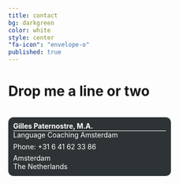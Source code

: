 ```yaml
---
title: contact
bg: darkgreen
color: white
style: center
"fa-icon": "envelope-o"
published: true
---
```




# Drop me a line or two

<br>

<div id='hcard_embed'><div id="hcard-Gilles-Paternostre-Language Coaching Amsterdam" class="vcard"><div class="fn n"><span class="given-name">Gilles</span> <span class="family-name">Paternostre</span>, <span class="honorific-suffix">M.A.</span></div><div class="org">Language Coaching Amsterdam</div><div class="website"><a class="website" href="http://gpaternostre.github.io/coaching/"></a></div><div class="spacer"></div><div class="tel"><span class="type">Phone: </span>+31 6 41 62 33 86</div><div class="spacer"></div><span class="locality">Amsterdam</span><div class="country-name">The Netherlands</div></div><div class="spacer"></div></div></div>
<style type='text/css'> div.vcard { background-color: #2e3436; border-radius: 10px 10px 10px 10px; color: white; padding: 10px 10px; width: 310px; line-height: 1.2em; } div.vcard a{ color: white;} div.vcard div.fn{ font-weight: bold; border-bottom: 1px solid white; } div.vcard div.spacer{ min-height: 0.5em; } #hcard_embed{max-width: 330px; display: inline-block;}</style>

<br><br>

<style>

ul {
    overflow: auto;
}
 
ul li {
    list-style-type: none;
    display: inline-block;
}

ul li a i {
    background: #205D7A;
    color: #fff;
    width: 40px;
    height: 40px;
    border-radius: 20px;
    font-size: 25px;
    text-align: center;
    margin-right: 10px;
    padding-top: 20%;
    transition: all 0.2s ease-in-out;
}

.fa-facebook {
    background:#3b5998
} 
.fa-linkedin {
    background:#007bb6
}
.fa-twitter {
    background:#00aced
}
.fa-envelope {
    background:#95394e
}
ul li a i:hover {
    opacity: .7;
}
</style>
 
<ul>
    <li><a href="http://facebook.com/gilles.paternostre"><i class="fa fa-facebook"></i></a></li>
    <li><a href="http://linkedin.com/in/gpaternostre"><i class="fa fa-linkedin"></i></a></li>
    <li><a href="mailto:langcoachams@gmail.com"><i class="fa fa-envelope"></i></a></li>
</ul>
